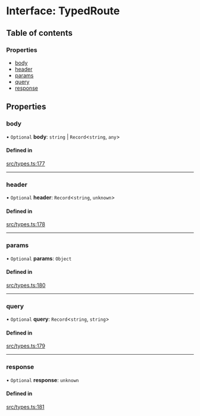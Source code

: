 # Interface: TypedRoute

## Table of contents

### Properties

- [body](TypedRoute.md#body)
- [header](TypedRoute.md#header)
- [params](TypedRoute.md#params)
- [query](TypedRoute.md#query)
- [response](TypedRoute.md#response)

## Properties

### body

• `Optional` **body**: `string` \| `Record`<`string`, `any`\>

#### Defined in

[src/types.ts:177](https://github.com/gaurishhs/kingworld/blob/c7ebe24/src/types.ts#L177)

___

### header

• `Optional` **header**: `Record`<`string`, `unknown`\>

#### Defined in

[src/types.ts:178](https://github.com/gaurishhs/kingworld/blob/c7ebe24/src/types.ts#L178)

___

### params

• `Optional` **params**: `Object`

#### Defined in

[src/types.ts:180](https://github.com/gaurishhs/kingworld/blob/c7ebe24/src/types.ts#L180)

___

### query

• `Optional` **query**: `Record`<`string`, `string`\>

#### Defined in

[src/types.ts:179](https://github.com/gaurishhs/kingworld/blob/c7ebe24/src/types.ts#L179)

___

### response

• `Optional` **response**: `unknown`

#### Defined in

[src/types.ts:181](https://github.com/gaurishhs/kingworld/blob/c7ebe24/src/types.ts#L181)
